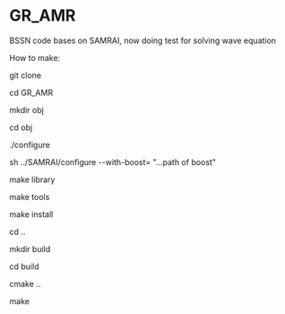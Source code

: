 # GR_AMR
BSSN code bases on SAMRAI, now doing test for solving wave equation

How to make:

git clone

cd GR_AMR

mkdir obj

cd obj

./configure 

sh ../SAMRAI/configure --with-boost= "...path of boost"

make library

make tools

make install

cd ..

mkdir build

cd build

cmake ..

make
